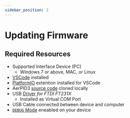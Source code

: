 ```yaml
---
sidebar_position: 2
---
```


# Updating Firmware


## Required Resources

- Supported Interface Device (PC)
  - Windows 7 or above, MAC, or Linux
- [VSCode](https://code.visualstudio.com/) installed
- [PlatformIO](https://platformio.org/install/ide?install=vscode) extention installed for VSCode
- AerPID3 [source code](https://github.com/Aerify-Digital/AerPID3/) cloned locally
- USB [Driver](https://ftdichip.com/drivers/vcp-drivers/) *for FTDI FT231X*
  - Installed as Virtual COM Port
- USB Cable connected between device and computer
- [`DEBUG` Mode](/docs/pages/aertiny/dev-adv/debug) eneabled on your device